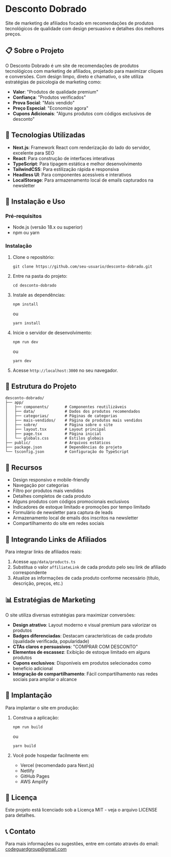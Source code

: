 # Desconto Dobrado

Site de marketing de afiliados focado em recomendações de produtos tecnológicos de qualidade com design persuasivo e detalhes dos melhores preços.

## 📋 Sobre o Projeto

O Desconto Dobrado é um site de recomendações de produtos tecnológicos com marketing de afiliados, projetado para maximizar cliques e conversões. Com design limpo, direto e chamativo, o site utiliza estratégias de psicologia de marketing como:

- **Valor**: "Produtos de qualidade premium"
- **Confiança**: "Produtos verificados"
- **Prova Social**: "Mais vendido"
- **Preço Especial**: "Economize agora"
- **Cupons Adicionais**: "Alguns produtos com códigos exclusivos de desconto"

## 🚀 Tecnologias Utilizadas

- **Next.js**: Framework React com renderização do lado do servidor, excelente para SEO
- **React**: Para construção de interfaces interativas
- **TypeScript**: Para tipagem estática e melhor desenvolvimento
- **TailwindCSS**: Para estilização rápida e responsiva
- **Headless UI**: Para componentes acessíveis e interativos
- **LocalStorage**: Para armazenamento local de emails capturados na newsletter

## 🔧 Instalação e Uso

### Pré-requisitos

- Node.js (versão 18.x ou superior)
- npm ou yarn

### Instalação

1. Clone o repositório:
   ```
   git clone https://github.com/seu-usuario/desconto-dobrado.git
   ```

2. Entre na pasta do projeto:
   ```
   cd desconto-dobrado
   ```

3. Instale as dependências:
   ```
   npm install
   ```
   ou
   ```
   yarn install
   ```

4. Inicie o servidor de desenvolvimento:
   ```
   npm run dev
   ```
   ou
   ```
   yarn dev
   ```

5. Acesse `http://localhost:3000` no seu navegador.

## 📂 Estrutura do Projeto

```
desconto-dobrado/
├── app/
│   ├── components/       # Componentes reutilizáveis
│   ├── data/             # Dados dos produtos recomendados
│   ├── categorias/       # Páginas de categorias
│   ├── mais-vendidos/    # Página de produtos mais vendidos
│   ├── sobre/            # Página sobre o site
│   ├── layout.tsx        # Layout principal
│   ├── page.tsx          # Página inicial
│   └── globals.css       # Estilos globais
├── public/               # Arquivos estáticos
├── package.json          # Dependências do projeto
└── tsconfig.json         # Configuração do TypeScript
```

## 📱 Recursos

- Design responsivo e mobile-friendly
- Navegação por categorias
- Filtro por produtos mais vendidos
- Detalhes completos de cada produto
- Alguns produtos com códigos promocionais exclusivos
- Indicadores de estoque limitado e promoções por tempo limitado
- Formulário de newsletter para captura de leads
- Armazenamento local de emails dos inscritos na newsletter
- Compartilhamento do site em redes sociais

## 🔄 Integrando Links de Afiliados

Para integrar links de afiliados reais:

1. Acesse `app/data/products.ts`
2. Substitua o valor `affiliateLink` de cada produto pelo seu link de afiliado correspondente
3. Atualize as informações de cada produto conforme necessário (título, descrição, preços, etc.)

## 📊 Estratégias de Marketing

O site utiliza diversas estratégias para maximizar conversões:

- **Design atrativo**: Layout moderno e visual premium para valorizar os produtos
- **Badges diferenciadas**: Destacam características de cada produto (qualidade verificada, popularidade)
- **CTAs claros e persuasivos**: "COMPRAR COM DESCONTO"
- **Elementos de escassez**: Exibição de estoque limitado em alguns produtos
- **Cupons exclusivos**: Disponíveis em produtos selecionados como benefício adicional
- **Integração de compartilhamento**: Fácil compartilhamento nas redes sociais para ampliar o alcance

## 🚀 Implantação

Para implantar o site em produção:

1. Construa a aplicação:
   ```
   npm run build
   ```
   ou
   ```
   yarn build
   ```

2. Você pode hospedar facilmente em:
   - Vercel (recomendado para Next.js)
   - Netlify
   - GitHub Pages
   - AWS Amplify

## 📄 Licença

Este projeto está licenciado sob a Licença MIT - veja o arquivo LICENSE para detalhes.

## 📞 Contato

Para mais informações ou sugestões, entre em contato através do email: codeguardgroup@gmail.com

